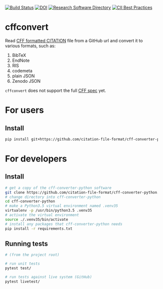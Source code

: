 [![Build Status](https://travis-ci.org/citation-file-format/cff-converter-python.svg?branch=master)](https://travis-ci.org/citation-file-format/cff-converter-python)
[![DOI](https://zenodo.org/badge/DOI/10.5281/zenodo.1162057.svg)](https://doi.org/10.5281/zenodo.1162057)
[![Research Software Directory](https://img.shields.io/badge/rsd-cff--converter--python-00a3e3.svg)](https://www.research-software.nl/software/cff-converter-python)
[![CII Best Practices](https://bestpractices.coreinfrastructure.org/projects/1811/badge)](https://bestpractices.coreinfrastructure.org/projects/1811)

# cffconvert

Read [CFF formatted CITATION](https://github.com/citation-file-format) file from a GitHub
url and convert it to various formats, such as:

1. BibTeX
1. EndNote
1. RIS
1. codemeta
1. plain JSON
1. Zenodo JSON

``cffconvert`` does not support the full
[CFF spec](https://citation-file-format.github.io/assets/pdf/cff-specifications-1.0.3.pdf) yet.



# For users

## Install

```bash
pip install git+https://github.com/citation-file-format/cff-converter-python.git
```

# For developers

## Install

```bash
# get a copy of the cff-converter-python software
git clone https://github.com/citation-file-format/cff-converter-python.git
# change directory into cff-converter-python
cd cff-converter-python
# make a Python3.5 virtual environment named .venv35
virtualenv -p /usr/bin/python3.5 .venv35
# activate the virtual environment
source ./.venv35/bin/activate
# install any packages that cff-converter-python needs
pip install -r requirements.txt
```


## Running tests

```bash
# (from the project root)

# run unit tests
pytest test/

# run tests against live system (GitHub)
pytest livetest/
```
